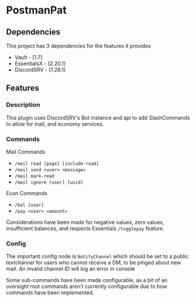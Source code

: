 # PostmanPat

## Dependencies

This project has 3 dependencies for the features it provides
* Vault - [1.7]
* EssentialsX - [2.20.1]
* DiscordSRV - [1.28.1]

## Features

### Description

This plugin uses DiscordSRV's Bot instance and api to add SlashCommands to allow
for mail, and economy services.

### Commands

Mail Commands
* `/mail read [page] [include-read]`
* `/mail send <user> <message>`
* `/mail mark-read`
* `/mail ignore [user] [uuid]`

Econ Commands
* `/bal [user]`
* `/pay <user> <amount>`

Considerations have been made for negative values, zero values, insufficient balances,
and respects Essentials `/togglepay` feature.

### Config

The important config node is `NotifyChannel` which should be set
to a public textchannel for users who cannot receive a DM, to be pinged
about new mail. An invalid channel ID will log an error in console

Some sub-commands have been made configurable, as a bit of an oversight root commands
aren't currently configurable due to how commands have been implemented.

